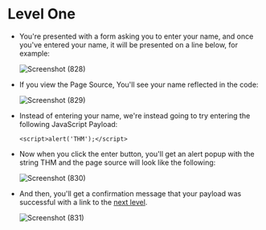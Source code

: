 # Level One

- You're presented with a form asking you to enter your name, and once you've entered your name, it will be presented on a line below, for example:

  ![Screenshot (828)](https://user-images.githubusercontent.com/63872951/184215092-f926dba7-1bac-4e1d-bfd1-be3c05fbe40e.png)

- If you view the Page Source, You'll see your name reflected in the code:

  ![Screenshot (829)](https://user-images.githubusercontent.com/63872951/184215362-731b76bf-8b81-454f-a4f0-3321b6aadd79.png)

- Instead of entering your name, we're instead going to try entering the following JavaScript Payload: 
  ```
  <script>alert('THM');</script>
  ```

- Now when you click the enter button, you'll get an alert popup with the string THM and the page source will look like the following:
  
  ![Screenshot (830)](https://user-images.githubusercontent.com/63872951/184215707-3b62ae88-c409-4a72-a241-49cd936e9e6d.png)

- And then, you'll get a confirmation message that your payload was successful with a link to the [next level](https://github.com/ShubhamJagtap2000/Cross-site-Scripting/edit/main/11%20-%20Perfecting%20Your%20Payload/Level%202).

  ![Screenshot (831)](https://user-images.githubusercontent.com/63872951/184216115-e689fc71-5c52-4c23-9fd1-b361fa88818d.png)

